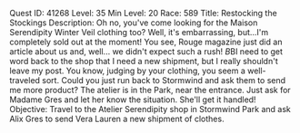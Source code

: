Quest ID: 41268
Level: 35
Min Level: 20
Race: 589
Title: Restocking the Stockings
Description: Oh no, you've come looking for the Maison Serendipity Winter Veil clothing too? Well, it's embarrassing, but...I'm completely sold out at the moment! You see, Rouge magazine just did an article about us and, well... we didn't expect such a rush! $B$BI need to get word back to the shop that I need a new shipment, but I really shouldn't leave my post. You know, judging by your clothing, you seem a well-traveled sort. Could you just run back to Stormwind and ask them to send me more product? The atelier is in the Park, near the entrance. Just ask for Madame Gres and let her know the situation. She'll get it handled!
Objective: Travel to the Atelier Serendipity shop in Stormwind Park and ask Alix Gres to send Vera Lauren a new shipment of clothes.
